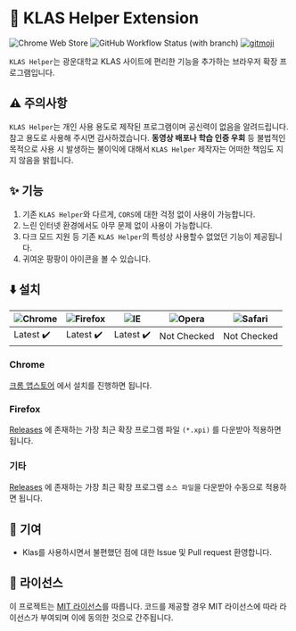 # 🎠 KLAS Helper Extension

![Chrome Web Store](https://img.shields.io/chrome-web-store/v/jicidjkhiefbhbgbfbemakjndloecjlf?style=flat-square)
![GitHub Workflow Status (with branch)](https://img.shields.io/github/actions/workflow/status/klas-helper/klas-helper-extension/ci.yml?branch=main&label=ci&style=flat-square)
[![gitmoji](https://img.shields.io/badge/gitmoji-%20😜%20😍-FFDD67.svg?style=flat-square)](https://gitmoji.dev)

`KLAS Helper`는 광운대학교 KLAS 사이트에 편리한 기능을 추가하는 브라우저 확장 프로그램입니다.

## ⚠️ 주의사항

`KLAS Helper`는 개인 사용 용도로 제작된 프로그램이며 공신력이 없음을 알려드립니다. 참고 용도로 사용해 주시면 감사하겠습니다. **동영상 배포나 학습 인증 우회** 등 불법적인 목적으로 사용 시 발생하는 불이익에 대해서 `KLAS Helper` 제작자는 어떠한 책임도 지지 않음을 밝힙니다.

## ✨ 기능

1. 기존 `KLAS Helper`와 다르게, `CORS`에 대한 걱정 없이 사용이 가능합니다.
2. 느린 인터넷 환경에서도 아무 문제 없이 사용이 가능합니다.
3. 다크 모드 지원 등 기존 `KLAS Helper`의 특성상 사용할수 없었던 기능이 제공됩니다.
4. 귀여운 팡팡이 아이콘을 볼 수 있습니다.

## ⬇️ 설치

![Chrome](https://raw.githubusercontent.com/alrra/browser-logos/master/src/chrome/chrome_48x48.png) | ![Firefox](https://raw.githubusercontent.com/alrra/browser-logos/master/src/firefox/firefox_48x48.png) | ![IE](https://raw.githubusercontent.com/alrra/browser-logos/master/src/edge/edge_48x48.png) | ![Opera](https://raw.githubusercontent.com/alrra/browser-logos/master/src/opera/opera_48x48.png) | ![Safari](https://raw.githubusercontent.com/alrra/browser-logos/master/src/safari/safari_48x48.png)
--- | --- | --- | --- | --- |
Latest ✔️ | Latest ✔️ | Latest ✔️ | Not Checked | Not Checked |

### Chrome

[크롬 앱스토어](https://chrome.google.com/webstore/detail/klas-helper/jicidjkhiefbhbgbfbemakjndloecjlf) 에서 설치를 진행하면 됩니다.

### Firefox

[Releases](https://github.com/mirusu400/klas-helper-extension/releases) 에 존재하는 가장 최근 확장 프로그램 파일 `(*.xpi)` 를 다운받아 적용하면 됩니다.

### 기타

[Releases](https://github.com/mirusu400/klas-helper-extension/releases) 에 존재하는 가장 최근 확장 프로그램 `소스 파일`을 다운받아 수동으로 적용하면 됩니다.

## 🚀 기여

* Klas를 사용하시면서 불편했던 점에 대한 Issue 및 Pull request 환영합니다.

## 📄 라이선스

이 프로젝트는 [MIT 라이선스](https://github.com/klas-helper/klas-helper-extension/blob/main/LICENSE)를 따릅니다. 코드를 제공할 경우 MIT 라이선스에 따라 라이선스가 부여되며 이에 동의한 것으로 간주됩니다.
